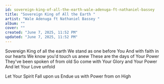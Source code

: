 ```yaml
---
id: sovereign-king-of-all-the-earth-wale-adenuga-ft-nathaniel-bassey
title: "Sovereign King of All the Earth "
artist: "Wale Adenuga ft Nathaniel Bassey "
album: ""
cover: ""
created: "June 7, 2025, 11:52 PM"
updated: "June 7, 2025, 11:52 PM"
---
```


Sovereign King of all the earth
We stand as one before You
And with faith in our hearts
We know you'd touch us anew
These are the days of Your Power
They've been spoken of from old
So come with Your Glory and Your Power
And let Your Love unfold

Let Your Spirit
Fall upon us
Endue us with Power from on High